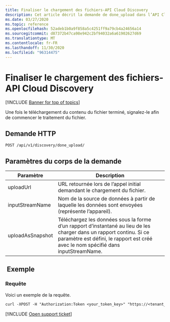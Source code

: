 ```yaml
---
title: Finaliser le chargement des fichiers-API Cloud Discovery
description: Cet article décrit la demande de done_upload dans l’API Cloud Discovery de Cloud App Security.
ms.date: 03/27/2020
ms.topic: reference
ms.openlocfilehash: 52adeb1b0a9f858a5c4251ff9a79cb4a24656a14
ms.sourcegitcommit: d87372b47ca98e942c2bf94032a6a61902627d69
ms.translationtype: MT
ms.contentlocale: fr-FR
ms.lasthandoff: 11/30/2020
ms.locfileid: "96314475"
---
```

# <a name="finalize-file-upload---cloud-discovery-api"></a>Finaliser le chargement des fichiers-API Cloud Discovery

[!INCLUDE [Banner for top of topics](includes/banner.md)]

Une fois le téléchargement du contenu du fichier terminé, signalez-le afin de commencer le traitement du fichier.

## <a name="http-request"></a>Demande HTTP

```rest
POST /api/v1/discovery/done_upload/
```

## <a name="request-body-parameters"></a>Paramètres du corps de la demande

| Paramètre | Description |
| --- | --- |
| uploadUrl | URL retournée lors de l’appel initial demandant le chargement du fichier. |
| inputStreamName | Nom de la source de données à partir de laquelle les données sont envoyées (représente l’appareil). |
| uploadAsSnapshot | Téléchargez les données sous la forme d’un rapport d’instantané au lieu de les charger dans un rapport continu. Si ce paramètre est défini, le rapport est créé avec le nom spécifié dans inputStreamName. |

## <a name="example"></a> Exemple

### <a name="request"></a>Requête

Voici un exemple de la requête.

```rest
curl -XPOST -H "Authorization:Token <your_token_key>" "https://<tenant_id>.<tenant_region>.contoso.com/api/v1/discovery/done_upload/" -d "uploadUrl=<initiate_file_upload_response_url>"
```

[!INCLUDE [Open support ticket](includes/support.md)]
